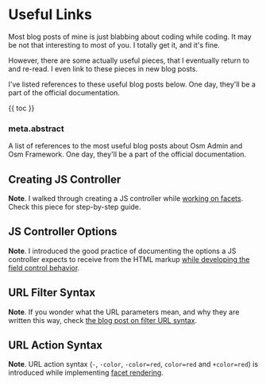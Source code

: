 # Useful Links

Most blog posts of mine is just blabbing about coding while coding. It may be not that interesting to most of you. I totally get it, and it's fine.

However, there are some actually useful pieces, that I eventually return to and re-read. I even link to these pieces in new blog posts. 

I've listed references to these useful blog posts below. One day, they'll be a part of the official documentation.

{{ toc }}

### meta.abstract

A list of references to the most useful blog posts about Osm Admin and Osm Framework. One day, they'll be a part of the official documentation.

## Creating JS Controller

**Note**. I walked through creating a JS controller while [working on facets](17-data-option-and-faceted-attribute-combo-works.md#adding-facet-option-js-behavior). Check this piece for step-by-step guide.

## JS Controller Options

**Note**. I introduced the good practice of documenting the options a JS controller expects to receive from the HTML markup [while developing the field control behavior](23-data-field-control-behavior.md#controller-options).

## URL Filter Syntax

**Note**. If you wonder what the URL parameters mean, and why they are written this way, check [the blog post on filter URL syntax](../01/10-data-filters.md#filter-syntax).

## URL Action Syntax

**Note**. URL action syntax (`-`, `-color`, `-color=red`, `color=red` and `+color=red`) is introduced while implementing [facet rendering](16-data-rendering-facets-and-applying-filters.md#action-syntax). 

